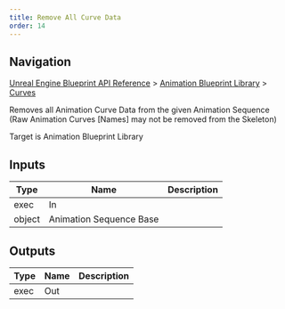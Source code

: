 ```yaml
---
title: Remove All Curve Data
order: 14
---
```

## Navigation

[Unreal Engine Blueprint API Reference](https://dev.epicgames.com/documentation/en-us/unreal-engine/BlueprintAPI) > [Animation Blueprint Library](https://dev.epicgames.com/documentation/en-us/unreal-engine/BlueprintAPI/AnimationBlueprintLibrary) > [Curves](https://dev.epicgames.com/documentation/en-us/unreal-engine/BlueprintAPI/AnimationBlueprintLibrary/Curves)

Removes all Animation Curve Data from the given Animation Sequence (Raw Animation Curves \[Names\] may not be removed from the Skeleton)

Target is Animation Blueprint Library

## Inputs

| Type | Name | Description |
| --- | --- | --- |
| exec | In |  |
| object | Animation Sequence Base |  |

## Outputs

| Type | Name | Description |
| --- | --- | --- |
| exec | Out |  |
